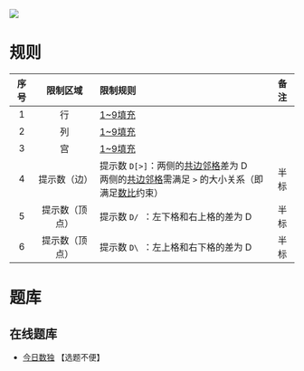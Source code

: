 ![](https://cn.sudoku.today/pic/03/difference/60608_61511.png)

# 规则
| 序号 | 限制区域 | 限制规则 | 备注 |
| :---: | :---: | :--- | :---: |
| 1 | 行 | [1~9填充] | |
| 2 | 列 | [1~9填充] | |
| 3 | 宫 | [1~9填充] | |
| 4 | 提示数（边） | 提示数 `D[>]`：两侧的[共边邻格]差为 D<br/>两侧的[共边邻格]需满足 `>` 的大小关系（即满足[数比]约束） | 半标 |
| 5 | 提示数（顶点） | 提示数 `D/ `：左下格和右上格的差为 D | 半标 |
| 6 | 提示数（顶点） | 提示数 `D\ `：左上格和右下格的差为 D | 半标 |

# 题库

## 在线题库
- [今日数独](https://cn.sudoku.today/g-differences-sudoku/) 【选题不便】

[1~9填充]: ../../../rules.md#1~9填充
[共边邻格]: ../../../rules.md#共边邻格
[数比]: ../../../rules.md#数比
[前X和]: ../../../rules.md#前X和